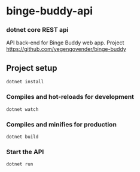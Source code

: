 # binge-buddy-api

### dotnet core REST api
API back-end for Binge Buddy web app. Project https://github.com/yegengovender/binge-buddy

## Project setup
```
dotnet install
```

### Compiles and hot-reloads for development
```
dotnet watch
```

### Compiles and minifies for production
```
dotnet build
```

### Start the API
```
dotnet run
```
